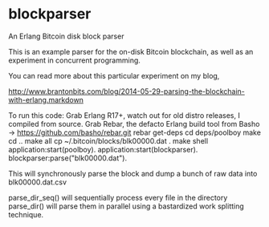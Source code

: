 blockparser
===========

An Erlang Bitcoin disk block parser

This is an example parser for the on-disk Bitcoin blockchain, as well as an experiment in concurrent programming. 

You can read more about this particular experiment on my blog,

http://www.brantonbits.com/blog/2014-05-29-parsing-the-blockchain-with-erlang.markdown

To run this code:
Grab Erlang R17+, watch out for old distro releases, I compiled from source.
Grab Rebar, the defacto Erlang build tool from Basho -> https://github.com/basho/rebar.git
rebar get-deps
cd deps/poolboy
make
cd ..
make all
cp ~/.bitcoin/blocks/blk00000.dat .
make shell
application:start(poolboy).
application:start(blockparser).
blockparser:parse("blk00000.dat").

This will synchronously parse the block and dump a bunch of raw data into blk00000.dat.csv

parse_dir_seq() will sequentially process every file in the directory
parse_dir() will parse them in parallel using a bastardized work splitting technique.
